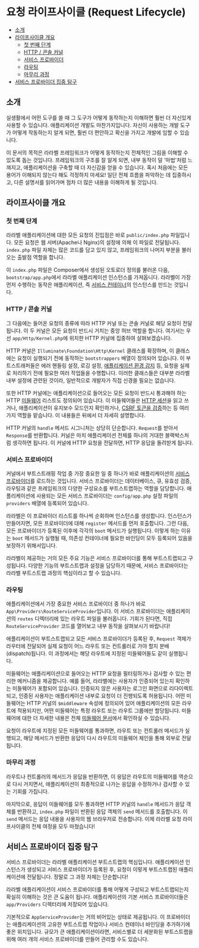 # 요청 라이프사이클 (Request Lifecycle)

- [소개](#introduction)
- [라이프사이클 개요](#lifecycle-overview)
    - [첫 번째 단계](#first-steps)
    - [HTTP / 콘솔 커널](#http-console-kernels)
    - [서비스 프로바이더](#service-providers)
    - [라우팅](#routing)
    - [마무리 과정](#finishing-up)
- [서비스 프로바이더 집중 탐구](#focus-on-service-providers)

<a name="introduction"></a>
## 소개

실생활에서 어떤 도구를 쓸 때 그 도구가 어떻게 동작하는지 이해하면 훨씬 더 자신있게 사용할 수 있습니다. 애플리케이션 개발도 마찬가지입니다. 자신이 사용하는 개발 도구가 어떻게 작동하는지 알게 되면, 훨씬 더 편안하고 확신을 가지고 개발에 임할 수 있습니다.

이 문서의 목적은 라라벨 프레임워크가 어떻게 동작하는지 전체적인 그림을 이해할 수 있도록 돕는 것입니다. 프레임워크의 구조를 잘 알게 되면, 내부 동작이 덜 '마법'처럼 느껴지고, 애플리케이션을 구축할 때 더 자신감을 얻을 수 있습니다. 혹시 처음에는 모든 용어가 이해되지 않는다 해도 걱정하지 마세요! 일단 전체 흐름을 파악하는 데 집중하시고, 다른 설명서를 읽어가며 점차 더 많은 내용을 이해하게 될 것입니다.

<a name="lifecycle-overview"></a>
## 라이프사이클 개요

<a name="first-steps"></a>
### 첫 번째 단계

라라벨 애플리케이션에 대한 모든 요청의 진입점은 바로 `public/index.php` 파일입니다. 모든 요청은 웹 서버(Apache나 Nginx)의 설정에 의해 이 파일로 전달됩니다. `index.php` 파일 자체는 많은 코드를 담고 있지 않고, 프레임워크의 나머지 부분을 불러오는 출발점 역할을 합니다.

이 `index.php` 파일은 Composer에서 생성된 오토로더 정의를 불러온 다음, `bootstrap/app.php`에서 라라벨 애플리케이션 인스턴스를 가져옵니다. 라라벨이 가장 먼저 수행하는 동작은 애플리케이션, 즉 [서비스 컨테이너](/docs/10.x/container)의 인스턴스를 만드는 것입니다.

<a name="http-console-kernels"></a>
### HTTP / 콘솔 커널

그 다음에는 들어온 요청의 종류에 따라 HTTP 커널 또는 콘솔 커널로 해당 요청이 전달됩니다. 이 두 커널은 모든 요청이 반드시 거치는 중앙 허브 역할을 합니다. 여기서는 우선 `app/Http/Kernel.php`에 위치한 HTTP 커널에 집중하여 살펴보겠습니다.

HTTP 커널은 `Illuminate\Foundation\Http\Kernel` 클래스를 확장하며, 이 클래스에는 요청이 실행되기 전에 동작하는 `bootstrappers` 배열이 정의되어 있습니다. 이 부트스트래퍼들은 에러 핸들링 설정, 로깅 설정, [애플리케이션 환경 감지](/docs/10.x/configuration#environment-configuration) 등, 요청을 실제로 처리하기 전에 필요한 여러 작업들을 수행합니다. 이러한 클래스들은 대부분 라라벨 내부 설정에 관련된 것이라, 일반적으로 개발자가 직접 신경쓸 필요는 없습니다.

또한 HTTP 커널에는 애플리케이션으로 들어오는 모든 요청이 반드시 통과해야 하는 HTTP [미들웨어](/docs/10.x/middleware) 리스트도 정의되어 있습니다. 이 미들웨어들은 [HTTP 세션](/docs/10.x/session)을 읽고 쓰거나, 애플리케이션이 유지보수 모드인지 확인하거나, [CSRF 토큰을 검증](/docs/10.x/csrf)하는 등 여러 가지 역할을 맡습니다. 이 내용들은 뒤에서 더 자세히 설명합니다.

HTTP 커널의 `handle` 메서드 시그니처는 상당히 단순합니다. `Request`를 받아서 `Response`를 반환합니다. 커널은 마치 애플리케이션 전체를 하나의 거대한 블랙박스처럼 생각하면 됩니다. 이 커널에 HTTP 요청을 전달하면, HTTP 응답을 돌려받게 됩니다.

<a name="service-providers"></a>
### 서비스 프로바이더

커널에서 부트스트래핑 작업 중 가장 중요한 일 중 하나가 바로 애플리케이션의 [서비스 프로바이더](/docs/10.x/providers)를 로드하는 것입니다. 서비스 프로바이더는 데이터베이스, 큐, 유효성 검증, 라우팅과 같은 프레임워크의 다양한 구성요소를 부트스트랩하는 역할을 담당합니다. 애플리케이션에 사용되는 모든 서비스 프로바이더는 `config/app.php` 설정 파일의 `providers` 배열에 등록되어 있습니다.

라라벨은 이 프로바이더 리스트를 하나씩 순회하며 인스턴스를 생성합니다. 인스턴스가 만들어지면, 모든 프로바이더에 대해 `register` 메서드를 먼저 호출합니다. 그런 다음, 모든 프로바이더가 등록된 이후에 각각의 `boot` 메서드가 실행됩니다. 이렇게 하는 이유는 `boot` 메서드가 실행될 때, 의존성 컨테이너에 필요한 바인딩이 모두 등록되어 있음을 보장하기 위해서입니다.

라라벨이 제공하는 거의 모든 주요 기능은 서비스 프로바이더를 통해 부트스트랩되고 구성됩니다. 다양한 기능의 부트스트랩과 설정을 담당하기 때문에, 서비스 프로바이더는 라라벨 부트스트랩 과정의 핵심이라고 할 수 있습니다.

<a name="routing"></a>
### 라우팅

애플리케이션에서 가장 중요한 서비스 프로바이더 중 하나가 바로 `App\Providers\RouteServiceProvider`입니다. 이 서비스 프로바이더는 애플리케이션의 `routes` 디렉터리에 있는 라우트 파일을 불러옵니다. 기회가 된다면, 직접 `RouteServiceProvider` 코드를 열어보고 내부 동작을 살펴보시기 바랍니다!

애플리케이션이 부트스트랩되고 모든 서비스 프로바이더가 등록된 후, `Request` 객체가 라우터에 전달되어 실제 요청이 어느 라우트 또는 컨트롤러로 가야 할지 분배(dispatch)됩니다. 이 과정에서는 해당 라우트에 지정된 미들웨어들도 같이 실행됩니다.

미들웨어는 애플리케이션으로 들어오는 HTTP 요청을 필터링하거나 검사할 수 있는 편리한 메커니즘을 제공합니다. 예를 들어, 라라벨에는 사용자가 인증되어 있는지 확인하는 미들웨어가 포함되어 있습니다. 인증되지 않은 사용자는 로그인 화면으로 리다이렉트되고, 인증된 사용자는 애플리케이션 내부로 요청이 더 진행되도록 허용됩니다. 어떤 미들웨어는 HTTP 커널의 `$middleware` 속성에 정의되어 있어 애플리케이션의 모든 라우트에 적용되지만, 어떤 미들웨어는 특정 라우트 또는 라우트 그룹에만 할당됩니다. 미들웨어에 대한 더 자세한 내용은 전체 [미들웨어 문서](/docs/10.x/middleware)에서 확인하실 수 있습니다.

요청이 라우트에 지정된 모든 미들웨어를 통과하면, 라우트 또는 컨트롤러 메서드가 실행되고, 해당 메서드가 반환한 응답이 다시 라우트의 미들웨어 체인을 통해 외부로 전달됩니다.

<a name="finishing-up"></a>
### 마무리 과정

라우트나 컨트롤러의 메서드가 응답을 반환하면, 이 응답은 라우트의 미들웨어를 역순으로 다시 거치면서, 애플리케이션이 최종적으로 나가는 응답을 수정하거나 검사할 수 있는 기회를 가집니다.

마지막으로, 응답이 미들웨어를 모두 통과하면 HTTP 커널의 `handle` 메서드가 응답 객체를 반환하고, `index.php` 파일이 반환된 응답 객체의 `send` 메서드를 호출합니다. 이 `send` 메서드는 응답 내용을 사용자의 웹 브라우저로 전송합니다. 이제 라라벨 요청 라이프사이클의 전체 여정을 모두 마쳤습니다!

<a name="focus-on-service-providers"></a>
## 서비스 프로바이더 집중 탐구

서비스 프로바이더는 라라벨 애플리케이션 부트스트랩의 핵심입니다. 애플리케이션 인스턴스가 생성되고 서비스 프로바이더가 등록된 후, 요청이 이렇게 부트스트랩된 애플리케이션에 전달됩니다. 정말로 그 과정 자체는 단순합니다!

라라벨 애플리케이션이 서비스 프로바이더를 통해 어떻게 구성되고 부트스트랩되는지 확실히 이해하는 것은 큰 도움이 됩니다. 애플리케이션의 기본 서비스 프로바이더들은 `app/Providers` 디렉터리에 저장되어 있습니다.

기본적으로 `AppServiceProvider`는 거의 비어있는 상태로 제공됩니다. 이 프로바이더는 애플리케이션의 고유한 부트스트랩 작업이나 서비스 컨테이너 바인딩을 추가하기에 좋은 위치입니다. 규모가 큰 애플리케이션이라면, 서비스별로 더 세분화된 부트스트랩을 위해 여러 개의 서비스 프로바이더를 만들어 관리할 수도 있습니다.
